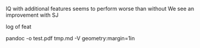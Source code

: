 IQ with additional features seems to perform worse than without
We see an improvement with SJ

log of feat

 pandoc -o test.pdf tmp.md -V geometry:margin=1in